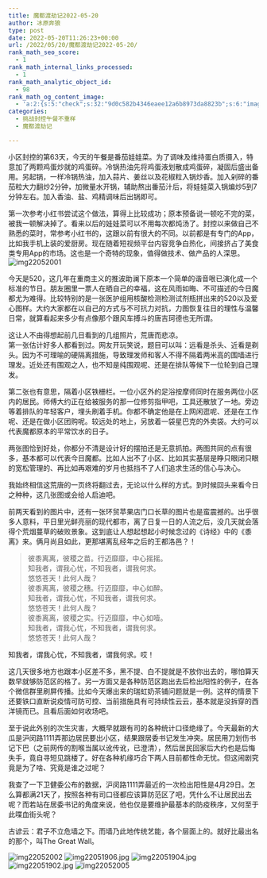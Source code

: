 ```yaml
---
title: 魔都渡劫记2022-05-20
author: 冰原奔狼
type: post
date: 2022-05-20T11:26:23+00:00
url: /2022/05/20/魔都渡劫记2022-05-20/
rank_math_seo_score:
  - 1
rank_math_internal_links_processed:
  - 1
rank_math_analytic_object_id:
  - 98
rank_math_og_content_image:
  - 'a:2:{s:5:"check";s:32:"9d0c582b4346eaee12a6b8973da8823b";s:6:"images";a:0:{}}'
categories:
  - 挑战封控午餐不重样
  - 魔都渡劫记

---
```

小区封控的第63天，今天的午餐是番茄娃娃菜。为了调味及维持蛋白质摄入，特意加了两颗鸡蛋炒就的鸡蛋碎。冷锅热油先将鸡蛋液划散成鸡蛋碎，凝固后盛出备用。另起锅，一样冷锅热油，加入蒜片、姜丝以及花椒粒入锅炒香。加入剁碎的番茄粒大力翻炒2分钟，加微量水开锅，辅助熬出番茄汁后，将娃娃菜入锅煸炒5到7分钟左右。加入香油、盐、鸡精调味后出锅即可。

第一次参考小红书尝试这个做法，算得上比较成功；原本预备说一顿吃不完的菜，被我一顿解决掉了。看来以后的娃娃菜可以不用每次都炖汤了。封控以来做自己不熟悉的菜时，常参考小红书的，这跟以前有很大的不同。以前都是有专门的App，比如我手机上装的爱厨房。现在随着短视频平台内容竞争白热化，间接挤占了美食类专用App的市场。这也是一个奇特的现象，值得做技术、做产品的人深思。  
<img decoding="async" src="https://i0.wp.com/s2.loli.net/2022/05/20/baSdJeipqE32Mzl.jpg?w=640&#038;ssl=1" alt="img22052001" data-recalc-dims="1" /> 

今天是520，这几年在重商主义的推波助澜下原本一个简单的谐音哏已演化成一个标准的节日。朋友圈里一票人在晒自己的幸福，这在风雨如晦、不可描述的今日魔都尤为难得。比较特别的是一张医护组用核酸检测检测试剂瓶拼出来的520以及爱心图样。大约大家都在以自己的方式与不可抗力对抗，力图恢复往日的理性与温馨日常，就算看起来多少有点像那个跟风车搏斗的唐吉珂德也无所谓。

这让人不由得想起前几日看到的几组照片，荒唐而悲凉。  
第一张估计好多人都看到过。网友开玩笑说，题目可以叫：远看是杀头、近看是剃头。因为不可理喻的硬隔离措施，导致理发师和客人不得不隔着两米高的围墙进行理发。近处还有围观之人，也不知是纯围观呢、还是在排队等候下一位轮到自己理发。

第二张也有意思，隔着小区铁栅栏。一位小区外的足浴按摩师同时在服务两位小区内的居民。师傅大约正在给被服务的那一位修剪指甲吧，工具还散放了一地。旁边等着排队的年轻客户，埋头刷着手机。你都不确定他是在上网闲逛呢、还是在工作呢、还是在做小区团购呢。较远处的地上，另放着一袋星巴克的外卖袋。大约可以代表魔都原本的平常饮水的日子。

两张图恰到好处，你都分不清是设计好的摆拍还是无意抓拍。两图共同的点有很多，基本都可以代表今日魔都。比如人出不了小区、比如其实基层是睁只眼闭只眼的宽松管理的、再比如再艰难的岁月也抵挡不了人们追求生活的信心与决心。

我始终相信这荒唐的一页终将翻过去，无论以什么样的方式。到时候回头来看今日之种种，这几张图或会给人启迪吧。

前两天看到的图片中，还有一张环贸苹果店门口长草的图片也是蛮震撼的。出乎很多人意料，平日里光鲜亮丽的现代都市，离了日复一日的人流之后，没几天就会落得个荒烟蔓草的破败景象。这到底让人想起想起小时候念过的《诗经》中的《黍离》来。俩月尚且如此，更那堪离乱经年之后的王都洛邑？！

> 彼黍离离，彼稷之苗。行迈靡靡，中心摇摇。  
> 知我者，谓我心忧，不知我者，谓我何求。  
> 悠悠苍天！此何人哉？  
> 彼黍离离，彼稷之穗。行迈靡靡，中心如醉。  
> 知我者，谓我心忧，不知我者，谓我何求。  
> 悠悠苍天！此何人哉？  
> 彼黍离离，彼稷之实。行迈靡靡，中心如噎。  
> 知我者，谓我心忧，不知我者，谓我何求。  
> 悠悠苍天！此何人哉？ 

知我者，谓我心忧，不知我者，谓我何求。哎！

这几天很多地方也跟本小区差不多，黑不提、白不提就是不放你出去的，哪怕算天数早就够防范区的格了。另一方面又是各种防范区跑出去后检出阳性的例子，在各个微信群里刷屏传播。比如今天爆出来的瑞虹奶茶铺问题就是一例。这样的情景下还要铁口直断说疫情可防可控、当前措施具有可持续性云云，基本就是没拆穿的西洋镜而已。且看后面如何收场吧。

至于说此外别的次生灾害，大概早就跟有司的各种统计口径绝缘了。今天最新的大瓜是沪闵路1111弄那边居民要出小区，结果跟居委书记发生冲突。居民用刀划伤书记下巴（之前网传的割喉当属以讹传讹，已澄清），然后居民回家后大约也是后悔失手，竟自寻短见跳楼了。好在各种机缘巧合下两人目前都性命无忧。但这闹剧究竟是为了啥、究竟是谁之过呢？

我查了一下卫健委公布的数据，沪闵路1111弄最近的一次检出阳性是4月29日。怎么算都满21天了，按照各种有司口径都应该算防范区了吧，凭什么不让居民出去呢？而若站在居委书记的角度来说，他也仅是要维护最基本的防疫秩序，又何至于此喋血街头呢？

古谚云：君子不立危墙之下。而墙乃此地传统艺能，各个层面上的。就好比最出名的那个，叫The Great Wall。

<img decoding="async" src="https://i0.wp.com/s2.loli.net/2022/05/20/dFlNsPYUvZAB7Sx.jpg?w=640&#038;ssl=1" alt="img22052002" data-recalc-dims="1" />  
<img decoding="async" src="https://i0.wp.com/s2.loli.net/2022/05/19/o1rkZsqMnj8tT3b.jpg?w=640&#038;ssl=1" alt="img22051906.jpg" data-recalc-dims="1" />  
<img decoding="async" src="https://i0.wp.com/s2.loli.net/2022/05/19/dz73UgMFQKvPlC6.jpg?w=640&#038;ssl=1" alt="img22051904.jpg" data-recalc-dims="1" />  
<img decoding="async" src="https://i0.wp.com/s2.loli.net/2022/05/19/32x5JGOfnV9L1CD.jpg?w=640&#038;ssl=1" alt="img22051902.jpg" data-recalc-dims="1" />  
<img decoding="async" src="https://i0.wp.com/s2.loli.net/2022/05/20/Lf3hoy8NRaQgAuw.jpg?w=640&#038;ssl=1" alt="img22052005" data-recalc-dims="1" />